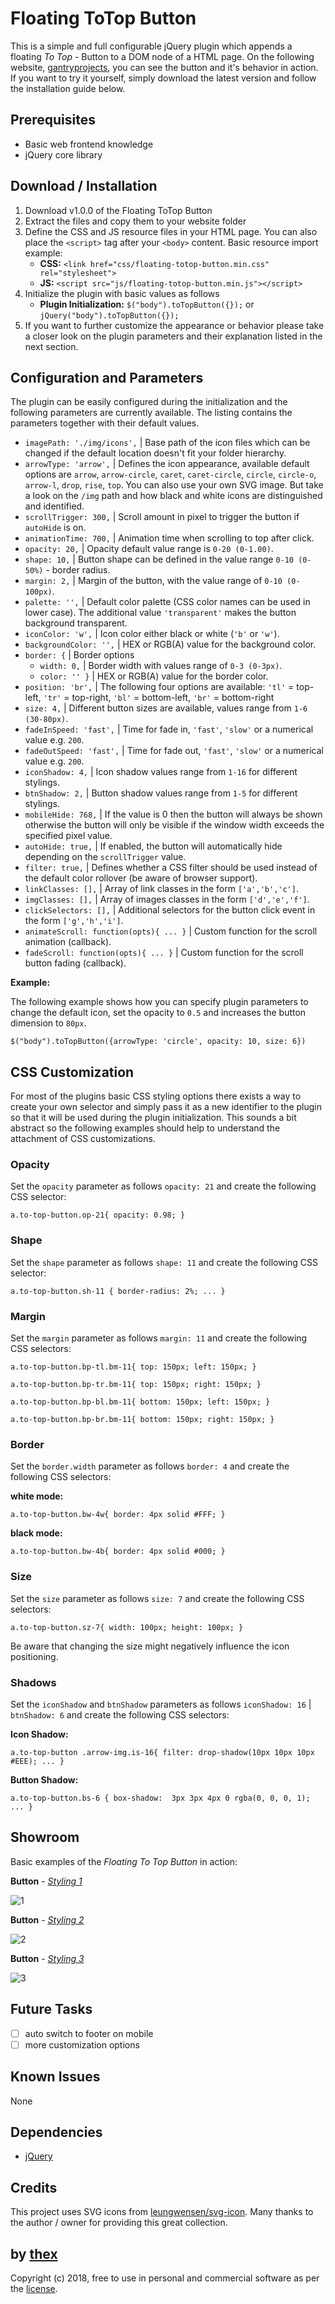 # Floating ToTop Button
This is a simple and full configurable jQuery plugin which appends a floating *To Top* - Button to a DOM node of a HTML page. On the following website, [gantryprojects](https://gantryprojects.com), you can see the button and it's behavior in action. If you want to try it yourself, simply download the latest version and follow the installation guide below.

## Prerequisites
* Basic web frontend knowledge
* jQuery core library

## Download / Installation
1. Download v1.0.0 of the Floating ToTop Button
2. Extract the files and copy them to your website folder
3. Define the CSS and JS resource files in your HTML page. You can  also place the `<script>` tag after your `<body>` content. Basic resource import example:
   * **CSS:** `<link href="css/floating-totop-button.min.css" rel="stylesheet">`
   * **JS:** `<script src="js/floating-totop-button.min.js"></script>`
4. Initialize the plugin with basic values as follows
   * **Plugin Initialization:** `$("body").toTopButton({});` or `jQuery("body").toTopButton({});`
5. If you want to further customize the appearance or behavior please take a closer look on the plugin parameters and their explanation listed in the next section.

## Configuration and Parameters
The plugin can be easily configured during the initialization and the following parameters are currently available. The listing contains the parameters together with their default values.

- `imagePath: './img/icons',` | Base path of the icon files which can be changed if the default location doesn't fit your folder hierarchy.
- `arrowType: 'arrow',` | Defines the icon appearance, available default options are `arrow`, `arrow-circle`, `caret`, `caret-circle`, `circle`, `circle-o`, `arrow-l`, `drop`, `rise`, `top`. You can also use your own SVG image. But take a look on the `/img` path and how black and white icons are distinguished and identified.
- `scrollTrigger: 300,` | Scroll amount in pixel to trigger the button if `autoHide` is on.
- `animationTime: 700,` | Animation time when scrolling to top after click.
- `opacity: 20,` | Opacity default value range is `0-20 (0-1.00)`.
- `shape: 10,` | Button shape can be defined in the value range `0-10 (0-50%)` - border radius.
- `margin: 2,` | Margin of the button, with the value range of `0-10 (0-100px)`.
- `palette: '',` | Default color palette (CSS color names can be used in lower case). The additional value `'transparent'` makes the button background transparent.
- `iconColor: 'w',` | Icon color either black or white (`'b'` or `'w'`).
- `backgroundColor: '',` | HEX or RGB(A) value for the background color.
- `border: {` | Border options
	- `width: 0,` | Border width with values range of `0-3 (0-3px)`.
	- `color: '' }` | HEX or RGB(A) value for the border color.
- `position: 'br',` | The following four options are available: `'tl'` = top-left, `'tr'` = top-right, `'bl'` = bottom-left, `'br'` = bottom-right
- `size: 4,` | Different button sizes are available, values range from `1-6 (30-80px)`.
- `fadeInSpeed: 'fast',` | Time for fade in, `'fast'`, `'slow'` or a numerical value e.g. `200`.
- `fadeOutSpeed: 'fast',` | Time for fade out, `'fast'`, `'slow'` or a numerical value e.g. `200`.
- `iconShadow: 4,` | Icon shadow values range from `1-16` for different stylings.
- `btnShadow: 2,` | Button shadow values range from `1-5` for different stylings.
- `mobileHide: 768,` | If the value is 0 then the button will always be shown otherwise the button will only be visible if the window width exceeds the specified pixel value.
- `autoHide: true,` | If enabled, the button will automatically hide depending on the `scrollTrigger` value.
- `filter: true,` | Defines whether a CSS filter should be used instead of the default color rollover (be aware of browser support).
- `linkClasses: [],` | Array of link classes in the form `['a','b','c']`.
- `imgClasses: [],` | Array of images classes in the form `['d','e','f']`.
- `clickSelectors: [],` | Additional selectors for the button click event in the form `['g','h','i']`.
- `animateScroll: function(opts){ ... }` | Custom function for the scroll animation (callback).
- `fadeScroll: function(opts){ ... }` | Custom function for the scroll button fading (callback).

**Example:**

The following example shows how you can specify plugin parameters to change the default icon, set the opacity to `0.5` and increases the button dimension to `80px`.

```
$("body").toTopButton({arrowType: 'circle', opacity: 10, size: 6})
``` 

## CSS Customization
For most of the plugins basic CSS styling options there exists a way to create your own selector and simply pass it as a new identifier to the plugin so that it will be used during the plugin initialization. This sounds a bit abstract so the following examples should help to understand the attachment of CSS customizations.

### Opacity
Set the `opacity` parameter as follows `opacity: 21` and create the following CSS selector:

```
a.to-top-button.op-21{ opacity: 0.98; }
```

### Shape
Set the `shape` parameter as follows `shape: 11` and create the following CSS selector:

```
a.to-top-button.sh-11 { border-radius: 2%; ... }
```

### Margin

Set the `margin` parameter as follows `margin: 11` and create the following CSS selectors:

```
a.to-top-button.bp-tl.bm-11{ top: 150px; left: 150px; }
```

```
a.to-top-button.bp-tr.bm-11{ top: 150px; right: 150px; }
```

```
a.to-top-button.bp-bl.bm-11{ bottom: 150px; left: 150px; }
```

```
a.to-top-button.bp-br.bm-11{ bottom: 150px; right: 150px; }
```

### Border

Set the `border.width` parameter as follows `border: 4` and create the following CSS selectors:

**white mode:**

```
a.to-top-button.bw-4w{ border: 4px solid #FFF; }
```

**black mode:**

```
a.to-top-button.bw-4b{ border: 4px solid #000; }
```

### Size

Set the `size` parameter as follows `size: 7` and create the following CSS selectors:

```
a.to-top-button.sz-7{ width: 100px; height: 100px; }
```

Be aware that changing the size might negatively influence the icon positioning.

### Shadows
Set the `iconShadow` and `btnShadow` parameters as follows `iconShadow: 16` | `btnShadow: 6` and create the following CSS selectors:

**Icon Shadow:**

```
a.to-top-button .arrow-img.is-16{ filter: drop-shadow(10px 10px 10px #EEE); ... }
```

**Button Shadow:**

```
a.to-top-button.bs-6 { box-shadow:  3px 3px 4px 0 rgba(0, 0, 0, 1); ... }
```

## Showroom
Basic examples of the *Floating To Top Button* in action:


**Button** - *[Styling 1](/screenshots/button-1.jpg)*

![1](/screenshots/button-1.jpg)

**Button** - *[Styling 2](/screenshots/button-2.jpg)*

![2](/screenshots/button-2.jpg)

**Button** - *[Styling 3](/button-3.jpg)*

![3](/screenshots/button-3.jpg)

## Future Tasks
- [ ] auto switch to footer on mobile 
- [ ] more customization options

## Known Issues
None

## Dependencies
* [jQuery](https://jquery.com/)

## Credits
This project uses SVG icons from [leungwensen/svg-icon](https://github.com/leungwensen/svg-icon). Many thanks to the author / owner for providing this great collection.

## by [thex](https://github.com/thexmanxyz)
Copyright (c) 2018, free to use in personal and commercial software as per the [license](/LICENSE.md).
